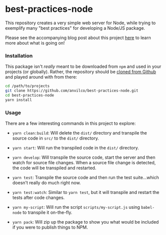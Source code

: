 # best-practices-node

This repository creates a very simple web server for Node, while trying to exemplify many "best practices" for developing a Node/JS package.

Please see the accompanying blog post about this project [here][Blog Post] to learn more about what is going on!

### Installation
This package isn't *really* meant to be downloaded from `npm` and used in your projects (or globally). Rather, the repository should be [cloned from Github][Repo] and played around with from there:

```bash
cd /path/to/projects
git clone https://github.com/anvilco/best-practices-node.git
cd best-practices-node
yarn install
```

### Usage
There are a few interesting commands in this project to explore:

- `yarn clean:build`: Will delete the `dist/` directory and transpile the source code in `src/` to the `dist/` directory.

- `yarn start`: Will run the transpiled code in the `dist/` directory.

- `yarn develop`: Will transpile the source code, start the server and then watch for source file changes. When a source file change is detected, the code will be transpiled and restarted.

- `yarn test`: Transpile the source code and then run the test suite...which doesn't really do much right now.

- `yarn test:watch`: Similar to `yarn test`, but it will transpile and restart the tests after code changes.

- `yarn my-script`: Will run the script `scripts/my-script.js` using `babel-node` to transpile it on-the-fly.

- `yarn pack`: Will zip up the package to show you what would be included if you were to publish things to NPM.

[Repo]: https://github.com/anvilco/best-practices-node
[Blog Post]: https://www.useanvil.com/blog/engineering/node-package-best-practices/